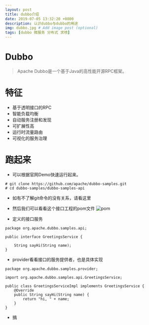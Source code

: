 ```yaml
---
layout: post
title: dubbo介绍
date: 2019-07-05 13:32:20 +0800
description: 认识dubbo与dubbo的用途
img: dubbo.jpg # Add image post (optional)
tags: [dubbo 微服务 分布式 求喷]
---
```


Dubbo
===========
>Apache Dubbo是一个基于Java的高性能开源RPC框架。

# 特征

 * 基于透明接口的RPC
 * 智能负载均衡
 * 自动服务注册和发现
 * 可扩展性高
 * 运行时流量路由
 * 可视化的服务治理

# 跑起来

* 可以根据官网Demo快速运行起来。

```
# git clone https://github.com/apache/dubbo-samples.git
# cd dubbo-samples/dubbo-samples-api
```
* 如有不了解git命令的没有关系，请看这里

* 然后我们可以看看这个接口工程的pom文件
![pom]({{site.baseurl}}/assets/img/dubbo_samples_pom.jpg)

* 定义的接口服务
```
package org.apache.dubbo.samples.api;

public interface GreetingsService {

    String sayHi(String name);
}
```

* provider看看接口的服务提供者，也是具体实现

```
package org.apache.dubbo.samples.provider;

import org.apache.dubbo.samples.api.GreetingsService;

public class GreetingsServiceImpl implements GreetingsService {
    @Override
    public String sayHi(String name) {
        return "hi, " + name;
    }
}
```

* 搞
